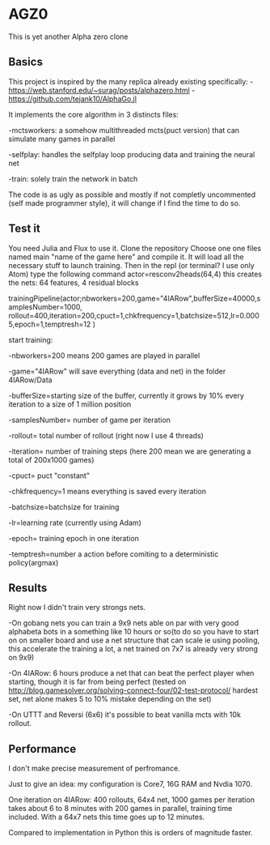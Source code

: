 # AGZ0
This is yet another Alpha zero clone

## Basics

This project is inspired by the many replica already existing specifically:
  -https://web.stanford.edu/~surag/posts/alphazero.html
  -https://github.com/tejank10/AlphaGo.jl

It implements the core algorithm in 3 distincts files:

  -mctsworkers: a somehow multithreaded mcts(puct version) that can simulate many games in parallel

  -selfplay: handles the selfplay loop producing data and training the neural net
  
  -train: solely train the network in batch
  
 The code is as ugly as possible and mostly if not completly uncommented (self made programmer style), it will change 
 if I find the time to do so.
 
 ## Test it 
 
 You need Julia and Flux to use it.
 Clone the repository
 Choose one one files named main "name of the game here" and compile it. It will load all the necessary stuff to launch training.
 Then in the repl (or terminal? I use only Atom) type the following command
 actor=resconv2heads(64,4)       this creates the nets: 64 features, 4 residual blocks
 
 trainingPipeline(actor;nbworkers=200,game="4IARow",bufferSize=40000,samplesNumber=1000,
       rollout=400,iteration=200,cpuct=1,chkfrequency=1,batchsize=512,lr=0.0005,epoch=1,temptresh=12
       ) 
       
start training: 

-nbworkers=200 means 200 games are played in parallel

-game="4IARow" will save everything (data and net) in the folder 4IARow/Data

-bufferSize=starting size of the buffer, currently it grows by 10% every iteration to a size of 1 million position

-samplesNumber= number of game per iteration

-rollout= total number of rollout (right now I use 4 threads)

-iteration= number of training steps (here 200 mean we are generating a total of 200x1000 games)

-cpuct= puct "constant"

-chkfrequency=1 means everything is saved every iteration

-batchsize=batchsize for training 

-lr=learning rate (currently using Adam)

-epoch= training epoch in one iteration 

-temptresh=number a action before comiting to a deterministic policy(argmax)

## Results

Right now I didn't train very strongs nets.

-On gobang nets you can train a 9x9 nets able on par with very good alphabeta bots in a something like 10 hours or so(to 
do so you have to start on on smaller board and use a net structure that can scale ie using pooling, this accelerate the training a lot,
a net trained on 7x7 is already very strong on 9x9)

-On 4IARow: 6 hours produce a net that can beat the perfect player when starting, though it is far from being perfect (tested on 
http://blog.gamesolver.org/solving-connect-four/02-test-protocol/ hardest set, net alone makes 5 to 10% mistake depending on the set)

-On UTTT and Reversi (6x6) it's possible to beat vanilla mcts with 10k rollout.

## Performance 
I don't make precise measurement of perfromance.

Just to give  an idea: my configuration is Core7, 16G RAM and Nvdia 1070.

One iteration on 4IARow: 400 rollouts, 64x4 net, 1000 games per iteration takes about 6 to 8 minutes with 200 games in parallel, training time included. With a 64x7 nets this time goes up to 12 minutes.

Compared to implementation in Python this is orders of magnitude faster.

